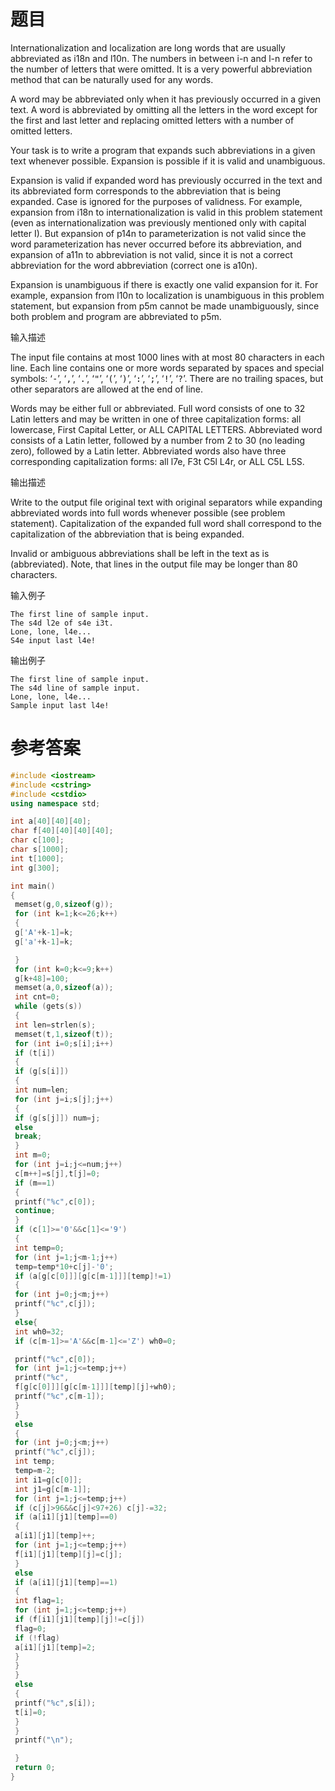 # 题目
Internationalization and localization are long words that are usually abbreviated as i18n and l10n. The numbers in between i-n and l-n refer to the number of letters that were omitted. It is a very powerful abbreviation method that can be naturally used for any words.

A word may be abbreviated only when it has previously occurred in a given text. A word is abbreviated by omitting all the letters in the word except for the first and last letter and replacing omitted letters with a number of omitted letters.

Your task is to write a program that expands such abbreviations in a given text whenever possible. Expansion is possible if it is valid and unambiguous.

Expansion is valid if expanded word has previously occurred in the text and its abbreviated form corresponds to the abbreviation that is being expanded. Case is ignored for the purposes of validness. For example, expansion from i18n to internationalization is valid in this problem statement (even as internationalization was previously mentioned only with capital letter I). But expansion of p14n to parameterization is not valid since the word parameterization has never occurred before its abbreviation, and expansion of a11n to abbreviation is not valid, since it is not a correct abbreviation for the word abbreviation (correct one is a10n).

Expansion is unambiguous if there is exactly one valid expansion for it. For example, expansion from l10n to localization is unambiguous in this problem statement, but expansion from p5m cannot be made unambiguously, since both problem and program are abbreviated to p5m.

输入描述

The input file contains at most 1000 lines with at most 80 characters in each line. Each line contains one or more words separated by spaces and special symbols: ‘<tt>-</tt>’, ‘<tt>,</tt>’, ‘<tt>.</tt>’, ‘<tt>"</tt>’, ‘<tt>(</tt>’, ‘<tt>)</tt>’, ‘<tt>:</tt>’, ‘<tt>;</tt>’, ‘<tt>!</tt>’, ‘<tt>?</tt>’. There are no trailing spaces, but other separators are allowed at the end of line.

Words may be either full or abbreviated. Full word consists of one to 32 Latin letters and may be written in one of three capitalization forms: all lowercase, First Capital Letter, or ALL CAPITAL LETTERS. Abbreviated word consists of a Latin letter, followed by a number from 2 to 30 (no leading zero), followed by a Latin letter. Abbreviated words also have three corresponding capitalization forms: all l7e, F3t C5l L4r, or ALL C5L L5S.

输出描述

Write to the output file original text with original separators while expanding abbreviated words into full words whenever possible (see problem statement). Capitalization of the expanded full word shall correspond to the capitalization of the abbreviation that is being expanded.

Invalid or ambiguous abbreviations shall be left in the text as is (abbreviated). Note, that lines in the output file may be longer than 80 characters.

输入例子
```
The first line of sample input.
The s4d l2e of s4e i3t.
Lone, lone, l4e...
S4e input last l4e!
```
输出例子
```
The first line of sample input.
The s4d line of sample input.
Lone, lone, l4e...
Sample input last l4e!
```
# 参考答案
```c++
#include <iostream>
#include <cstring>
#include <cstdio>
using namespace std;

int a[40][40][40];
char f[40][40][40][40];
char c[100];
char s[1000];
int t[1000];
int g[300];

int main()
{
 memset(g,0,sizeof(g));
 for (int k=1;k<=26;k++)
 {
 g['A'+k-1]=k;
 g['a'+k-1]=k;

 }
 for (int k=0;k<=9;k++)
 g[k+48]=100;
 memset(a,0,sizeof(a));
 int cnt=0;
 while (gets(s))
 {
 int len=strlen(s);
 memset(t,1,sizeof(t));
 for (int i=0;s[i];i++)
 if (t[i])
 {
 if (g[s[i]])
 {
 int num=len;
 for (int j=i;s[j];j++)
 {
 if (g[s[j]]) num=j;
 else
 break;
 }
 int m=0;
 for (int j=i;j<=num;j++)
 c[m++]=s[j],t[j]=0;
 if (m==1)
 {
 printf("%c",c[0]);
 continue;
 }
 if (c[1]>='0'&&c[1]<='9')
 {
 int temp=0;
 for (int j=1;j<m-1;j++)
 temp=temp*10+c[j]-'0';
 if (a[g[c[0]]][g[c[m-1]]][temp]!=1)
 {
 for (int j=0;j<m;j++)
 printf("%c",c[j]);
 }
 else{
 int wh0=32;
 if (c[m-1]>='A'&&c[m-1]<='Z') wh0=0;

 printf("%c",c[0]);
 for (int j=1;j<=temp;j++)
 printf("%c",
 f[g[c[0]]][g[c[m-1]]][temp][j]+wh0);
 printf("%c",c[m-1]);
 }
 }
 else
 {
 for (int j=0;j<m;j++)
 printf("%c",c[j]);
 int temp;
 temp=m-2;
 int i1=g[c[0]];
 int j1=g[c[m-1]];
 for (int j=1;j<=temp;j++)
 if (c[j]>96&&c[j]<97+26) c[j]-=32;
 if (a[i1][j1][temp]==0)
 {
 a[i1][j1][temp]++;
 for (int j=1;j<=temp;j++)
 f[i1][j1][temp][j]=c[j];
 }
 else
 if (a[i1][j1][temp]==1)
 {
 int flag=1;
 for (int j=1;j<=temp;j++)
 if (f[i1][j1][temp][j]!=c[j])
 flag=0;
 if (!flag)
 a[i1][j1][temp]=2;
 }
 }
 }
 else
 {
 printf("%c",s[i]);
 t[i]=0;
 }
 }
 printf("\n");

 }
 return 0;
}




